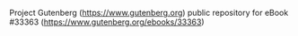 Project Gutenberg (https://www.gutenberg.org) public repository for eBook #33363 (https://www.gutenberg.org/ebooks/33363)
